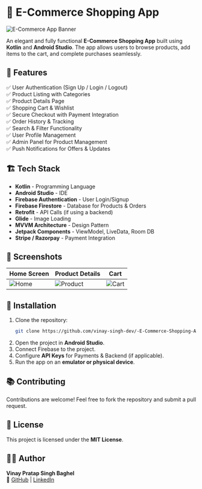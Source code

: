 # 🛒 E-Commerce Shopping App

![E-Commerce App Banner](https://via.placeholder.com/1000x300.png?text=E-Commerce+Shopping+App)

An elegant and fully functional **E-Commerce Shopping App** built using **Kotlin** and **Android Studio**. The app allows users to browse products, add items to the cart, and complete purchases seamlessly.

## 📌 Features

✅ User Authentication (Sign Up / Login / Logout)  
✅ Product Listing with Categories  
✅ Product Details Page  
✅ Shopping Cart & Wishlist  
✅ Secure Checkout with Payment Integration  
✅ Order History & Tracking  
✅ Search & Filter Functionality  
✅ User Profile Management  
✅ Admin Panel for Product Management  
✅ Push Notifications for Offers & Updates  

## 🏗️ Tech Stack

- **Kotlin** - Programming Language
- **Android Studio** - IDE
- **Firebase Authentication** - User Login/Signup
- **Firebase Firestore** - Database for Products & Orders
- **Retrofit** - API Calls (if using a backend)
- **Glide** - Image Loading
- **MVVM Architecture** - Design Pattern
- **Jetpack Components** - ViewModel, LiveData, Room DB
- **Stripe / Razorpay** - Payment Integration

## 📸 Screenshots

| Home Screen | Product Details | Cart |
|-------------|----------------|------|
| ![Home](https://via.placeholder.com/200x400.png) | ![Product](https://via.placeholder.com/200x400.png) | ![Cart](https://via.placeholder.com/200x400.png) |

## 🚀 Installation

1. Clone the repository: 
   ```bash
   git clone https://github.com/vinay-singh-dev/-E-Commerce-Shopping-App.git
   ```
2. Open the project in **Android Studio**.
3. Connect Firebase to the project.
4. Configure **API Keys** for Payments & Backend (if applicable).
5. Run the app on an **emulator or physical device**.

## 📚 Contributing

Contributions are welcome! Feel free to fork the repository and submit a pull request.

## 📜 License

This project is licensed under the **MIT License**.

## 👨‍💻 Author

**Vinay Pratap Singh Baghel**  
📌 [GitHub](https://github.com/vinay-singh-dev) | [LinkedIn](https://www.linkedin.com/in/vinay-singh-baghel-1457402a4/)
